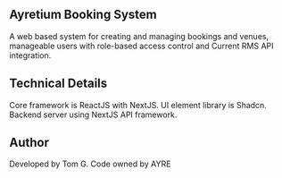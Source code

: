 ## Ayretium Booking System

A web based system for creating and managing bookings and venues, manageable users with role-based access control and Current RMS API integration.

## Technical Details

Core framework is ReactJS with NextJS. UI element library is Shadcn. Backend server using NextJS API framework.

## Author

Developed by Tom G. Code owned by AYRE
